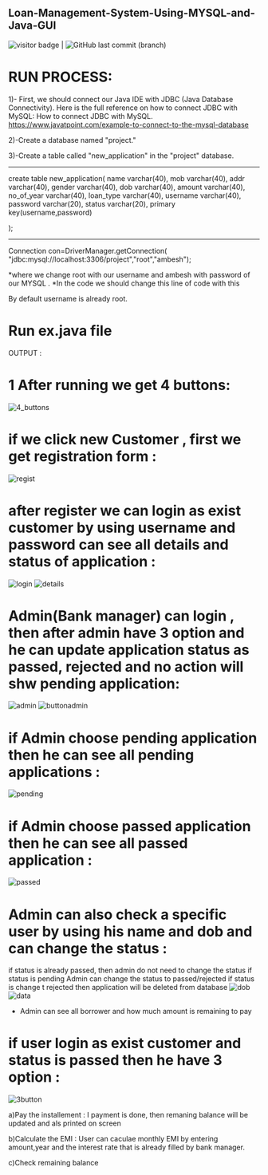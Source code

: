 ## Loan-Management-System-Using-MYSQL-and-Java-GUI

<img src= "https://visitor-badge.laobi.icu/badge?page_id=201851019-iiitv/Loan-Management-System-Using-MYSQL-and-Java-GUI " alt="visitor badge"/> |  ![GitHub last commit (branch)](https://img.shields.io/github/last-commit/201851019-iiitv/Loan-Management-System-Using-MYSQL-and-Java-GUI/master)

# RUN PROCESS:

1)- First, we should connect our Java IDE with JDBC (Java Database Connectivity). Here is the full reference on how to connect JDBC with MySQL: How to connect JDBC with MySQL. https://www.javatpoint.com/example-to-connect-to-the-mysql-database

2)-Create a database named "project."

3)-Create a table called "new_application" in the "project" database.
 -- -----------------------------------------------------------------
create table new_application(
 name varchar(40),
 mob varchar(40),
 addr varchar(40),
 gender varchar(40),
 dob varchar(40),
 amount varchar(40),
 no_of_year varchar(40),
 loan_type varchar(40),
 username varchar(40),
 password varchar(20),
 status varchar(20),
 primary key(username,password)
 
 
);


-------------------------------------------------------------------------------

Connection con=DriverManager.getConnection(
"jdbc:mysql://localhost:3306/project","root","ambesh");

 *where we change root with our username and ambesh with password of our MYSQL .
*In the code we should change this line of code with this

  By default username is already root.

 #  Run ex.java file
OUTPUT :

   
   
   # 1  After running we get 4 buttons:
   
![4_buttons](https://user-images.githubusercontent.com/48892208/85872981-20e1f480-b7ee-11ea-863e-3c8336d6ff7e.png)

# if we click new Customer , first we  get registration form :
![regist](https://user-images.githubusercontent.com/48892208/85873588-f7759880-b7ee-11ea-9643-2f826f587ff3.png)

# after register we can login as exist customer  by using username and password can see all details  and status of application  :
![login](https://user-images.githubusercontent.com/48892208/85874048-aa45f680-b7ef-11ea-8551-372e59cba96d.png)
![details](https://user-images.githubusercontent.com/48892208/85876473-648b2d00-b7f3-11ea-80df-31c780122c5f.png)


# Admin(Bank manager) can login , then after admin have 3 option  and he can update application status as passed, rejected and no action will shw pending application:
![admin](https://user-images.githubusercontent.com/48892208/85874546-6c959d80-b7f0-11ea-9471-0a7212af45ea.png)
![buttonadmin](https://user-images.githubusercontent.com/48892208/85874550-6e5f6100-b7f0-11ea-8510-7fb430608202.png)

# if Admin choose  pending application then he can see all pending applications :
![pending](https://user-images.githubusercontent.com/48892208/85875179-753aa380-b7f1-11ea-92d0-93d7f284a11c.png)

# if Admin choose  passed application then he can see all passed application :
![passed](https://user-images.githubusercontent.com/48892208/85875172-7370e000-b7f1-11ea-920d-936c6e4f67dc.png)

# Admin can also check a specific user  by using his name and dob and can change the status :
 if status is already passed, then admin do not need to change the status 
 if  status is pending Admin can change the status  to passed/rejected 
 if status is change t rejected then application will be deleted from database
 ![dob](https://user-images.githubusercontent.com/48892208/85875485-e5492980-b7f1-11ea-8f83-6c655eb38275.png)
![data](https://user-images.githubusercontent.com/48892208/85875493-e8441a00-b7f1-11ea-8b2f-a4c397f78fa8.png)

* Admin can see all borrower and how much amount is remaining to pay 

# if user login as exist customer and status is passed then he have 3 option :

![3button](https://user-images.githubusercontent.com/48892208/85876193-fba3b500-b7f2-11ea-8295-731c58caa532.png)

a)Pay the installement : I payment is done, then remaning balance will be updated and als printed on screen

b)Calculate the EMI : User can caculae monthly EMI by entering amount,year and the interest rate that is already filled by bank manager.

c)Check remaining balance 
 





